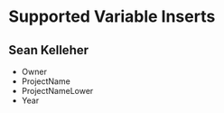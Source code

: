 Supported Variable Inserts
==========================

Sean Kelleher
-------------

+ Owner
+ ProjectName
+ ProjectNameLower
+ Year
